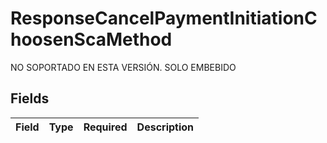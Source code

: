 # ResponseCancelPaymentInitiationChoosenScaMethod

NO SOPORTADO EN ESTA VERSIÓN. SOLO EMBEBIDO


## Fields

| Field       | Type        | Required    | Description |
| ----------- | ----------- | ----------- | ----------- |